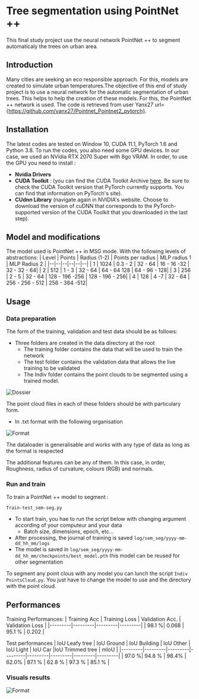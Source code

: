 # Tree segmentation using PointNet ++

This final study project use the neural network PointNet ++ to segment automaticaly the trees on urban area.

## Introduction 

Many cities are seeking an eco responsible approach. For this, models are created to simulate urban temperatures.The objective of this end of study project is to use a neural network for the automatic segmentation of urban trees. This helps to help the creation of these models.
For this, the PointNet ++ network is used. The code is retrieved from user Yanx27 url={https://github.com/yanx27/Pointnet_Pointnet2_pytorch}.

## Installation  
The latest codes are tested on Window 10, CUDA 11.1, PyTorch 1.6 and Python 3.8.
To run the codes, you also need some GPU devices. In our case, we used an NVidia RTX 2070 Super with 8go VRAM. In order, to use the GPU you need to install :

   - **Nvidia Drivers**
   - **CUDA Toolkit** : (you can find the CUDA Toolkit Archive [here](https://developer.nvidia.com/cuda-toolkit-archive). Be sure to check the CUDA Toolkit version that PyTorch currently supports. You can find that information on          PyTorch's site).
   - **CUdnn Library** (navigate again in NVIDIA's website. Choose to download the version of cuDNN that corresponds to the PyTorch-supported version of the CUDA Toolkit that you        downloaded in the last step).

## Model and modifications
The model used is PointNet ++ in MSG mode. With the following levels of abstractions: 
| Level | Points | Radius (1-2) | Points per radius | MLP radius 1 | MLP Radius 2 |
|--|--|--|--|--|--| 
| 1 |  1024 | 0.3 - 2 | 32 - 64 | 16 - 16 -32 | 32 - 32 - 64|
| 2 |  512 | 1 - 3 | 32 - 64 | 64 - 64 128 | 64 - 96 - 128|
| 3 |  256 | 2 - 5 | 32 - 64 | 128 - 196 -256 | 128 - 196 - 256|
| 4 |  128 | 4 -7  | 32 - 64 | 256 - 256 - 512 | 256 - 384 -512|

## Usage 
### Data preparation
 
The form of the training, validation and test data should be as follows:
- Three folders are created in the data directory at the root
    - The training folder contains the data that will be used to train the network 
    - The test folder contains the validation data that allows the live training to be validated 
    - The Indiv folder contains the point clouds to be segmented using a trained model. 

![Dossier](https://github.com/VictorAlteirac/PFE_Tree_segmentation-using_PointNet2/blob/main/Image/Data.PNG)

The point cloud files in each of these folders should be with particulary form. 
- In .txt format with the following organisation

![Format](https://github.com/VictorAlteirac/PFE_Tree_segmentation-using_PointNet2/blob/main/Image/TXT.PNG)

The dataloader is generalisable and works with any type of data as long as the format is respected 

The additional features can be any of them. 
In this case, in order, Roughness, radius of curvature, colours (RGB) and normals. 

### Run and train
To train a PointNet ++ model to segment : 

    Train-test_sem-seg.py
    
- To start train, you hae to run the script below with changing argument according of your computeur and your data
   - Batch size, dimensions, epoch, etc...
- After processing, the journal of training is saved ```log/sem_seg/yyyy-mm-dd_hh_mm/logs```
- The model is saved in ```log/sem_seg/yyyy-mm-dd_hh_mm/checkpoints/best_model.pth``` this model can be reused for other segmentation 

To segment any point clous with any model you can lunch the script ```Indiv PointsCloud.py```. 
You just have to change the model to use and the directory with the point cloud. 

## Performances
Training Performances: 
| Training Acc | Training Loss | Validation Acc. | Validation Loss |
|---------|---------|---------|---------| 
| 98.1 %| 0.068 | 95.1 % | 0.202 |

Test performances 
| IoU Leafy tree | IoU Ground  | IoU Building | IoU Other | IoU Light | IoU Car |IoU Trimmed tree | mIoU |
|---------|---------|---------|---------|---------|---------|---------|---------| 
| 97.0 %| 94.8 % | 98.4% | 62.0% | 87.1 % | 62.8 % | 97.3 % | 85.1 % |

### Visuals results
![Format](https://github.com/VictorAlteirac/PFE_Tree_segmentation-using_PointNet2/blob/main/Image/Image2.png)

